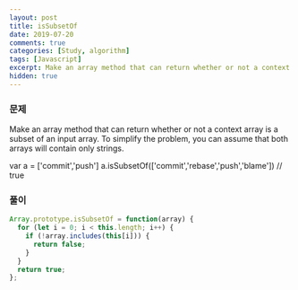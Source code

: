 ```yaml
---
layout: post
title: isSubsetOf
date: 2019-07-20
comments: true
categories: [Study, algorithm]
tags: [Javascript]
excerpt: Make an array method that can return whether or not a context array is a subset of an input array.
hidden: true
---
```


### 문제

Make an array method that can return whether or not a context array is a subset of an input array. To simplify the problem, you can assume that both arrays will contain only strings.

var a = ['commit','push']
a.isSubsetOf(['commit','rebase','push','blame']) // true

### 풀이

```javascript
Array.prototype.isSubsetOf = function(array) {
  for (let i = 0; i < this.length; i++) {
    if (!array.includes(this[i])) {
      return false;
    }
  }
  return true;
};
```
